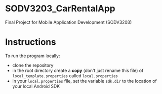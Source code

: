 # SODV3203_CarRentalApp
Final Project for Mobile Application Development (SODV3203)

# Instructions
To run the program locally:
- clone the repository
- in the root directory create a **copy** (don't just rename this file) of `local_template.properties` called `local.properties`
- in your `local.properties` file, set the variable `sdk.dir` to the location of your local Android SDK